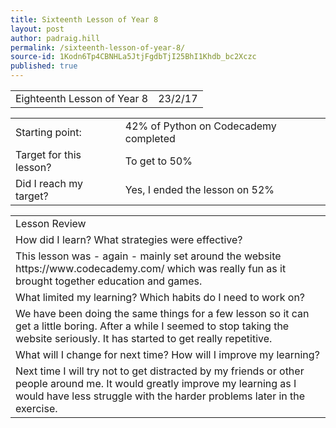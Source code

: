 ```yaml
---
title: Sixteenth Lesson of Year 8
layout: post
author: padraig.hill
permalink: /sixteenth-lesson-of-year-8/
source-id: 1Kodn6Tp4CBNHLa5JtjFgdbTjI25BhI1Khdb_bc2Xczc
published: true
---
```

<table>
  <tr>
    <td>Eighteenth Lesson of Year 8</td>
    <td>23/2/17</td>
  </tr>
</table>


<table>
  <tr>
    <td>Starting point:</td>
    <td>42% of Python on Codecademy completed</td>
  </tr>
  <tr>
    <td>Target for this lesson?</td>
    <td>To get to 50% </td>
  </tr>
  <tr>
    <td>Did I reach my target? </td>
    <td>Yes, I ended the lesson on 52%</td>
  </tr>
</table>


<table>
  <tr>
    <td>Lesson Review</td>
  </tr>
  <tr>
    <td>How did I learn? What strategies were effective? </td>
  </tr>
  <tr>
    <td>This lesson was - again - mainly set around the website https://www.codecademy.com/ which was really fun as it brought together education and games. </td>
  </tr>
  <tr>
    <td>What limited my learning? Which habits do I need to work on? </td>
  </tr>
  <tr>
    <td>We have been doing the same things for a few lesson so it can get a little boring. After a while I seemed to stop taking the website seriously. It has started to get really repetitive. </td>
  </tr>
  <tr>
    <td>What will I change for next time? How will I improve my learning?</td>
  </tr>
  <tr>
    <td>Next time I will try not to get distracted by my friends or other people around me. It would greatly improve my learning as I would have less struggle with the harder problems later in the exercise.</td>
  </tr>
</table>


